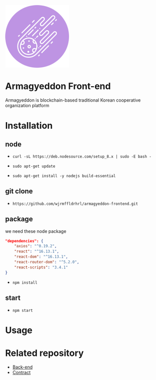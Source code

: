 <img src="icon.png" alt="icon" height="200px">

# Armagyeddon Front-end
Armagyeddon is blockchain-based traditional Korean cooperative organization platform 

# Installation
## node
 - `curl -sL https://deb.nodesource.com/setup_8.x | sudo -E bash -`

 - `sudo apt-get update`

 - `sudo apt-get install -y nodejs build-essential`
 
## git clone
 - `https://github.com/wjrmffldrhrl/armagyeddon-frontend.git`
 
## package
we need these node package
```json
"dependencies": {
    "axios": "^0.19.2",
    "react": "^16.13.1",
    "react-dom": "^16.13.1",
    "react-router-dom": "^5.2.0",
    "react-scripts": "3.4.1"
}
```
 - `npm install`

## start
 - `npm start`

# Usage

# Related repository
- [Back-end](https://github.com/wjrmffldrhrl/armagyeddon-backend)
- [Contract](https://github.com/wjrmffldrhrl/armagyeddon-contract)

